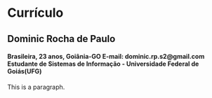 <html>
<head>
<title>Currículo</title>
</head>
<body>

<h1>Currículo</h1>
<h2>Dominic Rocha de Paulo</h2>
<h4>Brasileira, 23 anos, Goiânia-GO
E-mail: dominic.rp.s2@gmail.com
Estudante de Sistemas de Informação - Universidade Federal de Goiás(UFG)
</h4>
<p>This is a paragraph.</p>

</body>
</html> 
